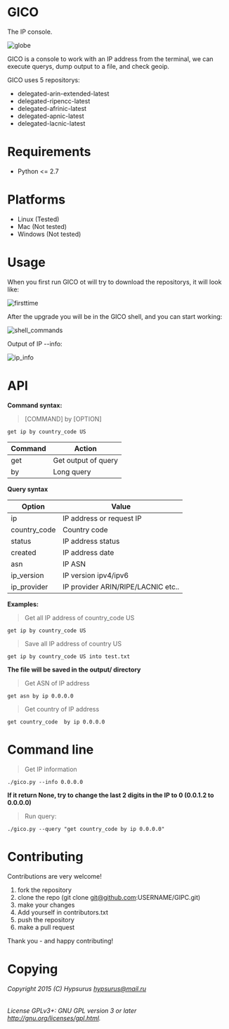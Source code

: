 GICO
=====

The IP console.

![globe](https://raw.githubusercontent.com/wiki/Hypsurus/GICO/images/globe.png)


GICO is a console to work with an IP address from the terminal, we can execute querys,
dump output to a file, and check geoip.

GICO uses 5 repositorys:

* delegated-arin-extended-latest
* delegated-ripencc-latest
* delegated-afrinic-latest
* delegated-apnic-latest
* delegated-lacnic-latest

Requirements
============

* Python <= 2.7

Platforms
=========

* Linux (Tested)
* Mac (Not tested)
* Windows (Not tested)

Usage
======

When you first run GICO ot will try to download the repositorys, 
it will look like:

![firsttime](https://raw.githubusercontent.com/wiki/Hypsurus/GICO/images/first_time_update.png)

After the upgrade you will be in the GICO shell, and you can start working:

![shell_commands](https://raw.githubusercontent.com/wiki/Hypsurus/GICO/images/usage_shell_commands.png)


Output of IP --info:

![ip_info](https://raw.githubusercontent.com/wiki/Hypsurus/GICO/images/ip_info_output.png)

API
====

**Command syntax:** 

> [COMMAND] by [OPTION]

`get ip by country_code US`

Command  | Action
---------|-----------------------
 get     | Get output of query
 by      |  Long query

**Query syntax**

Option       | Value
-------------|---------------------------
ip					 | IP address or request IP
country_code | Country code
status       | IP address status
created      | IP address date
asn          | IP ASN
ip_version   | IP version ipv4/ipv6
ip_provider  | IP provider ARIN/RIPE/LACNIC etc..

**Examples:**

> Get all IP address of country_code US

`get ip by country_code US`


> Save all IP address of country US

`get ip by country_code US into test.txt`

**The file will be saved in the output/ directory**

> Get ASN of IP address

`get asn by ip 0.0.0.0`

> Get country of IP address

`get country_code  by ip 0.0.0.0`

Command line
=============

> Get IP information

`./gico.py --info 0.0.0.0`

**If it return None, try to change the last 2 digits in the IP to 0 (0.0.1.2 to 0.0.0.0)**

> Run query:

`./gico.py --query "get country_code by ip 0.0.0.0" `

Contributing
=============

Contributions are very welcome!

1. fork the repository
2. clone the repo (git clone git@github.com:USERNAME/GIPC.git)
3. make your changes
6. Add yourself in contributors.txt
4. push the repository
5. make a pull request

Thank you - and happy contributing!

Copying
========

###### Copyright 2015 (C) Hypsurus <hypsurus@mail.ru>
###### License GPLv3+: GNU GPL version 3 or later <http://gnu.org/licenses/gpl.html>.
